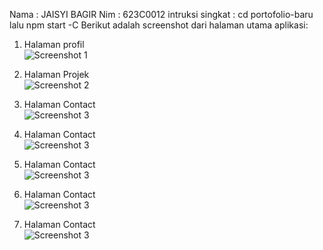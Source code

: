 Nama : JAISYI BAGIR
Nim : 623C0012
intruksi singkat : cd portofolio-baru lalu npm start -C
Berikut adalah screenshot dari halaman utama aplikasi:


1. Halaman profil  
   ![Screenshot 1](/assets/ss1.png)

2. Halaman Projek  
   ![Screenshot 2](/assets/ss2.png)

3. Halaman Contact  
   ![Screenshot 3](/assets/ss3.png)

4. Halaman Contact  
   ![Screenshot 3](/assets/ss4.png)

5. Halaman Contact  
   ![Screenshot 3](/assets/ss5.png)

6. Halaman Contact  
   ![Screenshot 3](/assets/ss6.png)

7. Halaman Contact  
   ![Screenshot 3](/assets/ss7.png)
